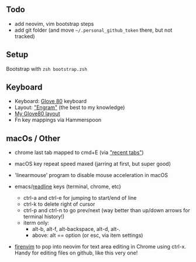 ## Todo
- add neovim, vim bootstrap steps
- add git folder (and move `~/.personal_github_token` there, but not tracked)

## Setup
Bootstrap with `zsh bootstrap.zsh`

## Keyboard
- Keyboard: [Glove 80]([url](https://www.moergo.com/)) keyboard
- Layout: ["Engram"]([url](https://engram.dev/)) (the best to my knowledge)
- [My Glove80 layout]([url](https://my.glove80.com/#/layout/user/8c6c5fdf-f14b-40e7-bed5-a3e2bb39f60a))
- Fn key mappings via Hammerspoon

## macOs / Other
- chrome last tab mapped to cmd+E (via ["recent tabs"](https://chrome.google.com/webstore/detail/recent-tabs/ocllfmhjhfmogablefmibmjcodggknml?hl=en))

- macOS key repeat speed maxed (jarring at first, but super good)

- 'linearmouse' program to disable mouse acceleration in macOS

-  emacs/[readline](https://tiswww.case.edu/php/chet/readline/readline.html) keys (terminal, chrome, etc)
    - ctrl-a and ctrl-e for jumping to start/end of line
    - ctrl-k to delete right of cursor
    - ctrl-p and ctrl-n to go prev/next (way better than up/down arrows for terminal history!)
    - iterm only:
        - alt-b, alt-f, alt-backspace, alt-d, alt-.
        - above: alt == option (or esc, via item settings)  
   
- [firenvim](https://github.com/glacambre/firenvim) to pop into neovim for text area editing in Chrome using ctrl-x. Handy for editing files on github, like this very one!
